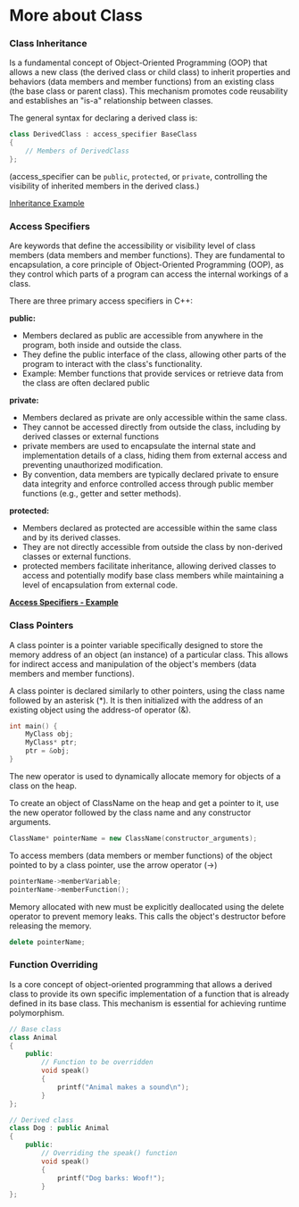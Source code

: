 # More about Class

### Class Inheritance

Is a fundamental concept of Object-Oriented Programming (OOP) that allows a new
class (the derived class or child class) to inherit properties and behaviors
(data members and member functions) from an existing class (the base class or
parent class). This mechanism promotes code reusability and establishes an
"is-a" relationship between classes. 

The general syntax for declaring a derived class is:

```cpp
class DerivedClass : access_specifier BaseClass
{
    // Members of DerivedClass
};
```

(access_specifier can be `public`, `protected`, or `private`, controlling the
visibility of inherited members in the derived class.)

[Inheritance Example](App/Src/inheritance.cpp)

### Access Specifiers

Are keywords that define the accessibility or visibility level of class members
(data members and member functions). They are fundamental to encapsulation, a
core principle of Object-Oriented Programming (OOP), as they control which parts
of a program can access the internal workings of a class.


There are three primary access specifiers in C++:

**public:**

- Members declared as public are accessible from anywhere in the program, both
inside and outside the class. 
- They define the public interface of the class, allowing other parts of the
program to interact with the class's functionality.
- Example: Member functions that provide services or retrieve data from the
class are often declared public

**private:** 

- Members declared as private are only accessible within the same class. 
- They cannot be accessed directly from outside the class, including by derived
classes or external functions
- private members are used to encapsulate the internal state and implementation
details of a class, hiding them from external access and preventing unauthorized
modification. 
- By convention, data members are typically declared private to ensure data
integrity and enforce controlled access through public member functions (e.g.,
getter and setter methods).

**protected:**

- Members declared as protected are accessible within the same class and by its
derived classes. 
- They are not directly accessible from outside the class by non-derived classes
or external functions.
- protected members facilitate inheritance, allowing derived classes to access
and potentially modify base class members while maintaining a level of
encapsulation from external code.

**[Access Specifiers - Example](App/Src/acessSpecifiers.cpp)**

### Class Pointers

A class pointer is a pointer variable specifically designed to store the memory
address of an object (an instance) of a particular class. This allows for
indirect access and manipulation of the object's members (data members and
member functions).

A class pointer is declared similarly to other pointers, using the class name
followed by an asterisk (*). It is then initialized with the address of an
existing object using the address-of operator (&).

```cpp
int main() {
    MyClass obj;
    MyClass* ptr;
    ptr = &obj;
}
```

The new operator is used to dynamically allocate memory for objects of a class
on the heap.

To create an object of ClassName on the heap and get a pointer to it, use the
new operator followed by the class name and any constructor arguments.

```cpp
ClassName* pointerName = new ClassName(constructor_arguments);
```

To access members (data members or member functions) of the object pointed to by
a class pointer, use the arrow operator (->)

```cpp
pointerName->memberVariable;
pointerName->memberFunction();
```

Memory allocated with new must be explicitly deallocated using the delete
operator to prevent memory leaks. This calls the object's destructor before
releasing the memory.

```cpp
delete pointerName;
```

### Function Overriding

Is a core concept of object-oriented programming that allows a derived class to
provide its own specific implementation of a function that is already defined
in its base class. This mechanism is essential for achieving runtime
polymorphism. 


```cpp
// Base class
class Animal
{
    public:
        // Function to be overridden
        void speak()
        {
            printf("Animal makes a sound\n");
        }
};

// Derived class
class Dog : public Animal
{
    public:
        // Overriding the speak() function
        void speak()
        {
            printf("Dog barks: Woof!");
        }
};
```
